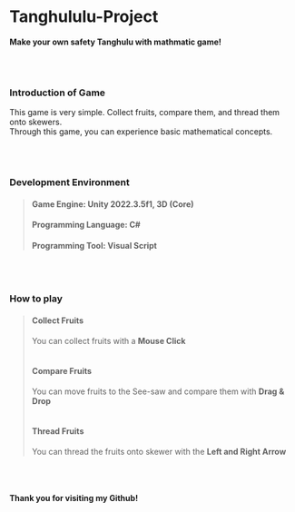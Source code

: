 # Tanghululu-Project
**Make your own safety Tanghulu with mathmatic game!**  

<br/><br/>    
### Introduction of Game
This game is very simple. Collect fruits, compare them, and thread them onto skewers.  
Through this game, you can experience basic mathematical concepts.  

<br/><br/>    
### Development Environment
> #### Game Engine: Unity 2022.3.5f1, 3D (Core)
> #### Programming Language: C#
> #### Programming Tool: Visual Script
> 
<br/><br/>   
### How to play
> #### Collect Fruits   
>    You can collect fruits with a **Mouse Click**  
><br/>
> #### Compare Fruits
>    You can move fruits to the See-saw and compare them with **Drag & Drop**  
><br/> 
> #### Thread Fruits
>    You can thread the fruits onto skewer with the **Left and Right Arrow**  


<br/><br/>    
**Thank you for visiting my Github!**
